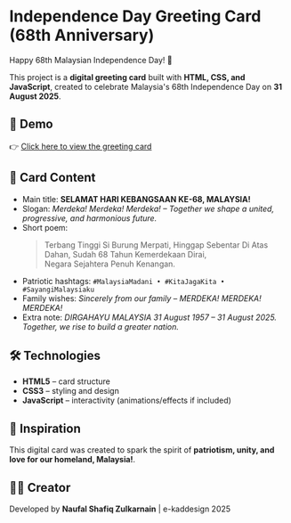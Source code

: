 # Independence Day Greeting Card (68th Anniversary)

Happy 68th Malaysian Independence Day! 🎉  

This project is a **digital greeting card** built with **HTML, CSS, and JavaScript**, created to celebrate Malaysia's 68th Independence Day on **31 August 2025**.  

## 🌟 Demo
👉 [Click here to view the greeting card](https://emenes.github.io/kaducapan-kemerdekaan68/kad/kaducapanmerdeka.html)

## 📖 Card Content
- Main title: **SELAMAT HARI KEBANGSAAN KE-68, MALAYSIA!**  
- Slogan: *Merdeka! Merdeka! Merdeka! – Together we shape a united, progressive, and harmonious future.*  
- Short poem:  
  > Terbang Tinggi Si Burung Merpati,
  > Hinggap Sebentar Di Atas Dahan,
  > Sudah 68 Tahun Kemerdekaan Dirai,  
  > Negara Sejahtera Penuh Kenangan.
- Patriotic hashtags: `#MalaysiaMadani • #KitaJagaKita • #SayangiMalaysiaku`  
- Family wishes: *Sincerely from our family – MERDEKA! MERDEKA! MERDEKA!*  
- Extra note: *DIRGAHAYU MALAYSIA 31 August 1957 – 31 August 2025. Together, we rise to build a greater nation.*  

## 🛠️ Technologies
- **HTML5** – card structure  
- **CSS3** – styling and design  
- **JavaScript** – interactivity (animations/effects if included)  

## 🎨 Inspiration
This digital card was created to spark the spirit of **patriotism, unity, and love for our homeland, Malaysia!**.  

## 👨‍💻 Creator
Developed by **Naufal Shafiq Zulkarnain** | e-kaddesign 2025
